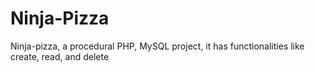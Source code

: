 # Ninja-Pizza

Ninja-pizza, a procedural PHP, MySQL project, it has functionalities like create, read, and delete
